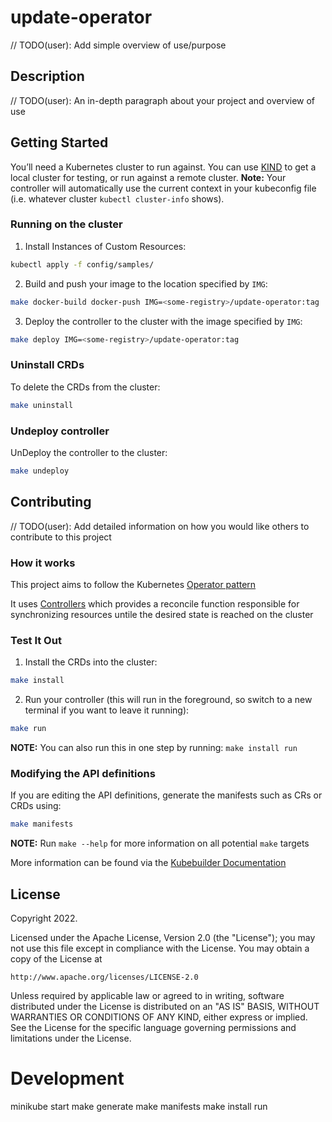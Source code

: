 # update-operator
// TODO(user): Add simple overview of use/purpose

## Description
// TODO(user): An in-depth paragraph about your project and overview of use

## Getting Started
You’ll need a Kubernetes cluster to run against. You can use [KIND](https://sigs.k8s.io/kind) to get a local cluster for testing, or run against a remote cluster.
**Note:** Your controller will automatically use the current context in your kubeconfig file (i.e. whatever cluster `kubectl cluster-info` shows).

### Running on the cluster
1. Install Instances of Custom Resources:

```sh
kubectl apply -f config/samples/
```

2. Build and push your image to the location specified by `IMG`:
	
```sh
make docker-build docker-push IMG=<some-registry>/update-operator:tag
```
	
3. Deploy the controller to the cluster with the image specified by `IMG`:

```sh
make deploy IMG=<some-registry>/update-operator:tag
```

### Uninstall CRDs
To delete the CRDs from the cluster:

```sh
make uninstall
```

### Undeploy controller
UnDeploy the controller to the cluster:

```sh
make undeploy
```

## Contributing
// TODO(user): Add detailed information on how you would like others to contribute to this project

### How it works
This project aims to follow the Kubernetes [Operator pattern](https://kubernetes.io/docs/concepts/extend-kubernetes/operator/)

It uses [Controllers](https://kubernetes.io/docs/concepts/architecture/controller/) 
which provides a reconcile function responsible for synchronizing resources untile the desired state is reached on the cluster 

### Test It Out
1. Install the CRDs into the cluster:

```sh
make install
```

2. Run your controller (this will run in the foreground, so switch to a new terminal if you want to leave it running):

```sh
make run
```

**NOTE:** You can also run this in one step by running: `make install run`

### Modifying the API definitions
If you are editing the API definitions, generate the manifests such as CRs or CRDs using:

```sh
make manifests
```

**NOTE:** Run `make --help` for more information on all potential `make` targets

More information can be found via the [Kubebuilder Documentation](https://book.kubebuilder.io/introduction.html)

## License

Copyright 2022.

Licensed under the Apache License, Version 2.0 (the "License");
you may not use this file except in compliance with the License.
You may obtain a copy of the License at

    http://www.apache.org/licenses/LICENSE-2.0

Unless required by applicable law or agreed to in writing, software
distributed under the License is distributed on an "AS IS" BASIS,
WITHOUT WARRANTIES OR CONDITIONS OF ANY KIND, either express or implied.
See the License for the specific language governing permissions and
limitations under the License.

# Development
minikube start
make generate
make manifests
make install run